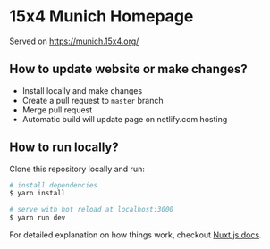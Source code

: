 # 15x4 Munich Homepage

Served on https://munich.15x4.org/

## How to update website or make changes?

- Install locally and make changes
- Create a pull request to `master` branch
- Merge pull request
- Automatic build will update page on netlify.com hosting

## How to run locally?

Clone this repository locally and run:

``` bash
# install dependencies
$ yarn install

# serve with hot reload at localhost:3000
$ yarn run dev
```

For detailed explanation on how things work, checkout [Nuxt.js docs](https://nuxtjs.org).
